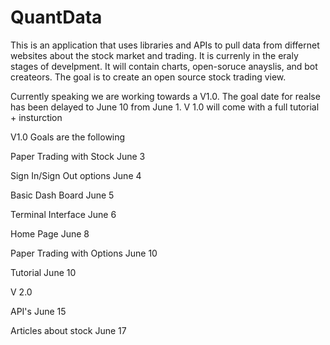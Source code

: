 # QuantData

This is an application that uses libraries and APIs to pull data from differnet websites about the stock market and trading. It is currenly in the eraly stages of develpment. It will contain charts, open-soruce anayslis, and bot createors. The goal is to create an 
open source stock trading view. 

Currently speaking we are working towards a V1.0. The goal date for realse has been delayed to June 10 from June 1. V 1.0 will come with a full tutorial + insturction 

V1.0 Goals are the following 

Paper Trading with Stock June 3

Sign In/Sign Out options June 4

Basic Dash Board June 5 

Terminal Interface June 6 

Home Page June 8 

Paper Trading with Options June 10

Tutorial June 10 

V 2.0

API's June 15 

Articles about stock June 17 
